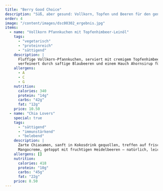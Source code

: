 ```yaml
---
title: "Berry Good Choice"
description: "Süß, aber gesund: Vollkorn, Topfen und Beeren für den genussvollen Brunchmoment ohne Reue."
order: 4
image: "/content/images/dsc00302_ergebnis.jpg"
items:
  - name: "Vollkorn Pfannkuchen mit Topfenhimbeer-Leinöl"
    tags:
      - "vegetarisch"
      - "proteinreich"
      - "sättigend"
    description: |
      Fluffige Vollkorn-Pfannkuchen, serviert mit cremigem Topfenhimbeer-Leinöl,
      verfeinert durch saftige Blaubeeren und einem Hauch Ahornsirup für natürliche Süße.
    allergens:
      - A
      - C
      - G
    nutrition:
      calories: 340
      protein: "14g"
      carbs: "42g"
      fat: "12g"
    price: 10.50
  - name: "Chia Lovers"
    special: true
    tags:
      - "sättigend"
      - "immunstärkend"
      - "belebend"
    description: |
      Zarte Chiasamen, sanft in Kokosdrink gequollen, treffen auf frische und samtige
      Mangocreme, getoppt mit fruchtigen Heidelbeeren – natürlich, leicht und voller Energie.
    allergens: []
    nutrition:
      calories: 418
      protein: "10g"
      carbs: "45g"
      fat: "22g"
    price: 8.50
---
```


